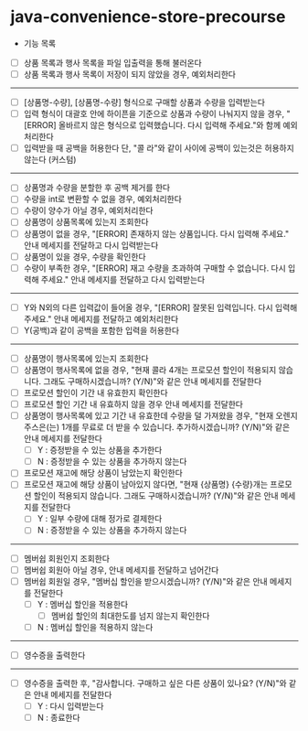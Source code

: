 # java-convenience-store-precourse
* 기능 목록
- [ ] 상품 목록과 행사 목록을 파일 입출력을 통해 불러온다
- [ ] 상품 목록과 행사 목록이 저장이 되지 않았을 경우, 예외처리한다
---
- [ ] [상품명-수량], [상품명-수량] 형식으로 구매할 상품과 수량을 입력받는다
- [ ] 입력 형식이 대괄호 안에 하이픈을 기준으로 상품과 수량이 나눠지지 않을 경우, "[ERROR] 올바르지 않은 형식으로 입력했습니다. 다시 입력해 주세요."와 함께 예외처리한다
- [ ] 입력받을 때 공백을 허용한다 단, "콜 라"와 같이 사이에 공백이 있는것은 허용하지 않는다 (커스텀)
---
- [ ] 상품명과 수량을 분할한 후 공백 제거를 한다
- [ ] 수량을 int로 변환할 수 없을 경우, 예외처리한다
- [ ] 수량이 양수가 아닐 경우, 예외처리한다
- [ ] 상품명이 상품목록에 있는지 조회한다
- [ ] 상품명이 없을 경우, "[ERROR] 존재하지 않는 상품입니다. 다시 입력해 주세요." 안내 메세지를 전달하고 다시 입력받는다
- [ ] 상품명이 있을 경우, 수량을 확인한다
- [ ] 수량이 부족한 경우, "[ERROR] 재고 수량을 초과하여 구매할 수 없습니다. 다시 입력해 주세요." 안내 메세지를 전달하고 다시 입력받는다
---
- [ ] Y와 N외의 다른 입력값이 들어올 경우, "[ERROR] 잘못된 입력입니다. 다시 입력해 주세요." 안내 메세지를 전달하고 예외처리한다
- [ ] Y(공백)과 같이 공백을 포함한 입력을 허용한다
---
- [ ] 상품명이 행사목록에 있는지 조회한다
- [ ] 상품명이 행사목록에 없을 경우, "현재 콜라 4개는 프로모션 할인이 적용되지 않습니다. 그래도 구매하시겠습니까? (Y/N)"와 같은 안내 메세지를 전달한다
- [ ] 프로모션 할인이 기간 내 유효한지 확인한다
- [ ] 프로모션 할인 기간 내 유효하지 않을 경우 안내 메세지를 전달한다
- [ ] 상품명이 행사목록에 있고 기간 내 유효한데 수량을 덜 가져왔을 경우, "현재 오렌지주스은(는) 1개를 무료로 더 받을 수 있습니다. 추가하시겠습니까? (Y/N)"와 같은 안내 메세지를 전달한다
  - [ ] Y : 증정받을 수 있는 상품을 추가한다
  - [ ] N : 증정받을 수 있는 상품을 추가하지 않는다
- [ ] 프로모션 재고에 해당 상품이 남았는지 확인한다
- [ ] 프로모션 재고에 해당 상품이 남아있지 않다면, "현재 {상품명} {수량}개는 프로모션 할인이 적용되지 않습니다. 그래도 구매하시겠습니까? (Y/N)"와 같은 안내 메세지를 전달한다
    - [ ] Y : 일부 수량에 대해 정가로 결제한다
    - [ ] N : 증정받을 수 있는 상품을 추가하지 않는다
---
- [ ] 멤버쉽 회원인지 조회한다
- [ ] 멤버쉽 회원아 아닐 경우, 안내 메세지를 전달하고 넘어간다
- [ ] 멤버쉽 회원일 경우, "멤버십 할인을 받으시겠습니까? (Y/N)"와 같은 안내 메세지를 전달한다
    - [ ] Y : 멤버십 할인을 적용한다
      - [ ] 멤버쉽 할인의 최대한도를 넘지 않는지 확인한다
    - [ ] N : 멤버십 할인을 적용하지 않는다
---
- [ ] 영수증을 출력한다
---
- [ ] 영수증을 출력한 후, "감사합니다. 구매하고 싶은 다른 상품이 있나요? (Y/N)"와 같은 안내 메세지를 전달한다
  - [ ] Y : 다시 입력받는다
  - [ ] N : 종료한다